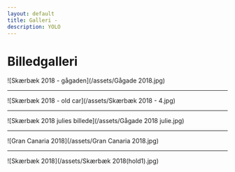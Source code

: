 ```yaml
---
layout: default
title: Galleri -
description: YOLO
---
```




# **Billedgalleri**

![Skærbæk 2018 - gågaden](/assets/Gågade 2018.jpg)

---

![Skærbæk 2018 - old car](/assets/Skærbæk 2018 - 4.jpg)

---

![Skærbæk 2018 julies billede](/assets/Gågade 2018 julie.jpg)

---

![Gran Canaria 2018](/assets/Gran Canaria 2018.jpg)

---

![Skærbæk 2018](/assets/Skærbæk 2018(hold1).jpg)
